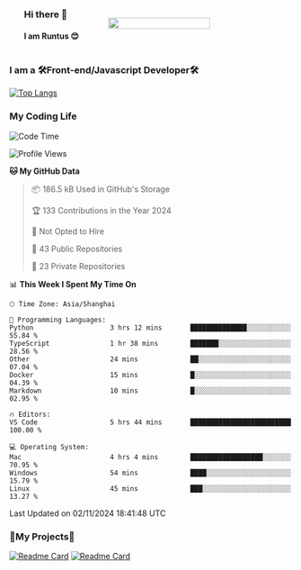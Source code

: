 

<div style="display: flex;  align-items: center; justify-content: space-around;">
    <div>    
        <h3>Hi there 👋</h3>
        <h4> I am Runtus 😊 </h4>
    </div>
    <img src="https://github-readme-stats.vercel.app/api?username=Runtus&show_icons=true&theme=tokyonight" width="60%" />
</div>





### I am a 🛠Front-end/Javascript Developer🛠 

[![Top Langs](https://github-readme-stats.vercel.app/api/top-langs/?username=Runtus&hide=css,vue,scss,Ruby)](https://github.com/Runtus/pixiv-server-ts)


### My Coding Life
<!--START_SECTION:waka-->
![Code Time](http://img.shields.io/badge/Code%20Time-305%20hrs%2048%20mins-blue)

![Profile Views](http://img.shields.io/badge/Profile%20Views-0-blue)

**🐱 My GitHub Data** 

> 📦 186.5 kB Used in GitHub's Storage 
 > 
> 🏆 133 Contributions in the Year 2024
 > 
> 🚫 Not Opted to Hire
 > 
> 📜 43 Public Repositories 
 > 
> 🔑 23 Private Repositories 
 > 
📊 **This Week I Spent My Time On** 

```text
🕑︎ Time Zone: Asia/Shanghai

💬 Programming Languages: 
Python                   3 hrs 12 mins       ██████████████░░░░░░░░░░░   55.84 % 
TypeScript               1 hr 38 mins        ███████░░░░░░░░░░░░░░░░░░   28.56 % 
Other                    24 mins             ██░░░░░░░░░░░░░░░░░░░░░░░   07.04 % 
Docker                   15 mins             █░░░░░░░░░░░░░░░░░░░░░░░░   04.39 % 
Markdown                 10 mins             █░░░░░░░░░░░░░░░░░░░░░░░░   02.95 % 

🔥 Editors: 
VS Code                  5 hrs 44 mins       █████████████████████████   100.00 % 

💻 Operating System: 
Mac                      4 hrs 4 mins        ██████████████████░░░░░░░   70.95 % 
Windows                  54 mins             ████░░░░░░░░░░░░░░░░░░░░░   15.79 % 
Linux                    45 mins             ███░░░░░░░░░░░░░░░░░░░░░░   13.27 % 
```


 Last Updated on 02/11/2024 18:41:48 UTC
<!--END_SECTION:waka-->

### 🎁My Projects🎁
[![Readme Card](https://github-readme-stats.vercel.app/api/pin/?username=Runtus&repo=pixiv-server-ts)](https://github.com/Runtus/pixiv-server-ts)
[![Readme Card](https://github-readme-stats.vercel.app/api/pin/?username=Runtus&repo=dormitory-uestc)](https://github.com/Runtus/dormitory-uestc)